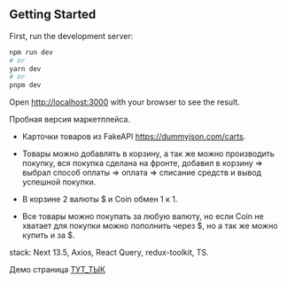 ## Getting Started

First, run the development server:

```bash
npm run dev
# or
yarn dev
# or
pnpm dev
```

Open [http://localhost:3000](http://localhost:3000) with your browser to see the result.

Пробная версия маркетплейса.

- Карточки товаров из FakeAPI https://dummyjson.com/carts.

- Товары можно добавлять в корзину, а так же можно производить покупку, вся покупка сделана на фронте, добавил в корзину => выбрал способ оплаты => оплата => списание средств и вывод успешной покупки.

- В корзине 2 валюты $ и Coin обмен 1 к 1.

- Все товары можно покупать за любую валюту, но если Coin не хватает для покупки можно пополнить через $, но а так же можно купить и за $.

stack: Next 13.5, Axios, React Query, redux-toolkit, TS.

Демо страница [ТУТ_ТЫК](https://lugovskoy-maxim.github.io/test_marketplace/)
